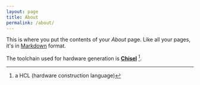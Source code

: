 ```yaml
---
layout: page
title: About
permalink: /about/
---
```


This is where you put the contents of your *About* page. Like all your pages, it's in [Markdown](https://guides.github.com/features/mastering-markdown/) format.

The toolchain used for hardware generation is **[Chisel](https://www.chisel-lang.org/)**  [^1].



[^1]:a HCL (hardware construction language)
